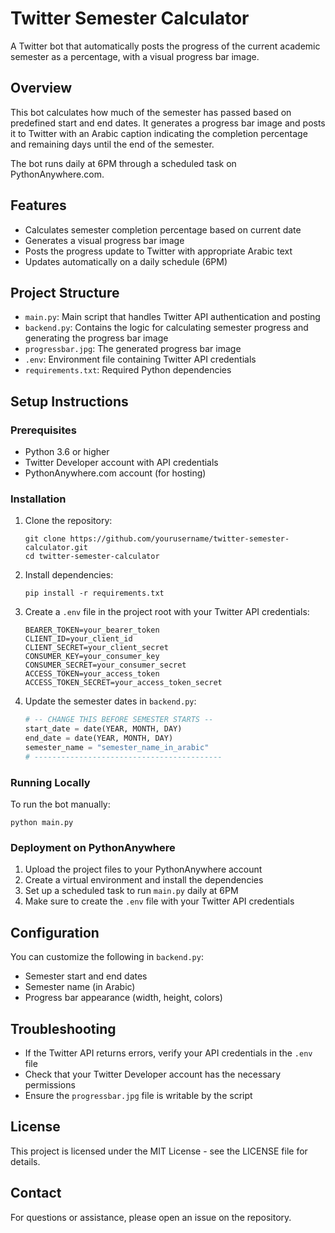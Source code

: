 # Twitter Semester Calculator

A Twitter bot that automatically posts the progress of the current academic semester as a percentage, with a visual progress bar image.

## Overview

This bot calculates how much of the semester has passed based on predefined start and end dates. It generates a progress bar image and posts it to Twitter with an Arabic caption indicating the completion percentage and remaining days until the end of the semester.

The bot runs daily at 6PM through a scheduled task on PythonAnywhere.com.

## Features

- Calculates semester completion percentage based on current date
- Generates a visual progress bar image
- Posts the progress update to Twitter with appropriate Arabic text
- Updates automatically on a daily schedule (6PM)

## Project Structure

- `main.py`: Main script that handles Twitter API authentication and posting
- `backend.py`: Contains the logic for calculating semester progress and generating the progress bar image
- `progressbar.jpg`: The generated progress bar image
- `.env`: Environment file containing Twitter API credentials
- `requirements.txt`: Required Python dependencies

## Setup Instructions

### Prerequisites

- Python 3.6 or higher
- Twitter Developer account with API credentials
- PythonAnywhere.com account (for hosting)

### Installation

1. Clone the repository:
   ```
   git clone https://github.com/yourusername/twitter-semester-calculator.git
   cd twitter-semester-calculator
   ```

2. Install dependencies:
   ```
   pip install -r requirements.txt
   ```

3. Create a `.env` file in the project root with your Twitter API credentials:
   ```
   BEARER_TOKEN=your_bearer_token
   CLIENT_ID=your_client_id
   CLIENT_SECRET=your_client_secret
   CONSUMER_KEY=your_consumer_key
   CONSUMER_SECRET=your_consumer_secret
   ACCESS_TOKEN=your_access_token
   ACCESS_TOKEN_SECRET=your_access_token_secret
   ```

4. Update the semester dates in `backend.py`:
   ```python
   # -- CHANGE THIS BEFORE SEMESTER STARTS --
   start_date = date(YEAR, MONTH, DAY)
   end_date = date(YEAR, MONTH, DAY)
   semester_name = "semester_name_in_arabic"
   # ------------------------------------------
   ```

### Running Locally

To run the bot manually:

```
python main.py
```

### Deployment on PythonAnywhere

1. Upload the project files to your PythonAnywhere account
2. Create a virtual environment and install the dependencies
3. Set up a scheduled task to run `main.py` daily at 6PM
4. Make sure to create the `.env` file with your Twitter API credentials

## Configuration

You can customize the following in `backend.py`:
- Semester start and end dates
- Semester name (in Arabic)
- Progress bar appearance (width, height, colors)

## Troubleshooting

- If the Twitter API returns errors, verify your API credentials in the `.env` file
- Check that your Twitter Developer account has the necessary permissions
- Ensure the `progressbar.jpg` file is writable by the script

## License

This project is licensed under the MIT License - see the LICENSE file for details.

## Contact

For questions or assistance, please open an issue on the repository. 